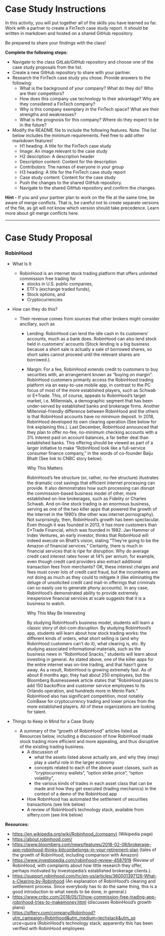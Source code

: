 # Case Study Instructions

In this activity, you will put together all of the skills you have learned so far. Work with a partner to create a FinTech case study report. It should be written in markdown and hosted on a shared GitHub repository.

Be prepared to share your findings with the class!

**Complete the following steps:**
- Navigate to the class GitLab/GitHub repository and choose one of the case study proposals from the list.
- Create a new GitHub repository to share with your partner.
- Research the FinTech case study you chose. Provide answers to the following:
  - What is the background of your company? What do they do? Who are their competitors?
  - How does this company use technology to their advantage? Why are they considered a FinTech company?
  - Why is this company exemplary in the FinTech space? What are their strengths and weaknesses?
  - What is the prognosis for this company? Where do they expect to be in the future?
- Modify the README file to include the following features. Note: The list below includes the minimum requirements.     Feel free to add other markdown features!
  - H1 heading: A title for the FinTech case study
  - Image: An image relevant to the case study
  - H2 description: A description header
  - Description content: Content for the description
  - Contributors: The names of everyone in your group
  - H3 heading: A title for the FinTech case study report
  - Case study content: Content for the case study
  - Push the changes to the shared GitHub repository.
  - Navigate to the shared GitHub repository and confirm the changes.



**Hint -** If you and your partner plan to work on the file at the same time, be aware of merge conflicts. That is, be careful not to create separate versions of the file, as git will not know which version should take precedence. Learn more about git merge conflicts here.

---

# Case Study Proposal
### RobinHood
- What Is It
    - RobinHood is an internet stock trading platform that offers unlimited commission free trading for
      - stocks in U.S. public companies,
      - ETF’s (exchange traded funds),
      - Stock options, and
      - Cryptocurrencies
- How can they do this?
  - Their revenue comes from sources that other brokers might consider ancillary, such as
    - Lending: RobinHood can lend the idle cash in its customers’ accounts, much as a bank does. RobinHood can also lend stock held in customers’ accounts (Stock lending is a big business because a short sale is actually a sale of borrowed shares, so short sales cannot proceed until the relevant shares are borrowed.).
    - Margin: For a fee, RobinHood extends credit to customers to buy securities with, an arrangement known as “buying on margin”. RobinHood customers primarily access the RobinHood trading platform via an easy-to-use mobile app, in contrast to the PC focus of most of the more established players, such as Schwab or E*Trade. This, of course, appeals to RobinHood’s target market, i.e. Millennials, a demographic segment that has been under-served by established banks and brokerage firms. Another Millennial-friendly difference between RobinHood and the others is that RobinHood accounts have no minimum deposit. In 2018, RobinHood developed its own clearing operation (See below for link explaining this.). Last December, RobinHood announced that they plan to offer no-fee, no-minimum checking accounts with a 3% interest paid on account balances, a far better deal than established banks. This offering should
be viewed as part of a larger initiative to make “RobinHood look like a full-service consumer finance company,” in the words of co-founder Baiju Bhatt (See link to CNBC story below).

      Why This Matters

      RobinHood’s fee structure (or, rather, no-fee structure) illustrates the dramatic cost savings that efficient internet processing can provide. It also demonstrates how such processing can disrupt the commission-based business model of other, more established on-line brokerages, such as Fidelity or Charles Schwab. And on-line stock trading is an enormous business, serving as one of the two killer apps that powered the growth of the internet in the 1990’s (the other was internet pornography). Not surprisingly, then, RobinHood’s growth has been spectacular. Even though it was founded in 2013, it has more customers than E*Trade Financial, which was founded in 1982. Jan Hammer of Index
Ventures, an early investor, thinks that RobinHood will indeed execute on Bhatt’s vision, stating “They’re going to be the Amazon of financial services.” Certainly, there is much in financial services that is ripe for disruption. Why do average credit card interest rates hover at 14% per annum, for example, even though credit card providers also extract
additional transaction fees from merchants? OK, these interest charges and fees must cover lots of credit card fraud, but the incumbents are not doing as much as they could to mitigate it (like eliminating the deluge of unsolicited credit card mail-in offerings that criminals can so easily use to generate phony accounts). In any case, RobinHood’s demonstrated ability to provide extremely inexpensive financial services at scale suggests that it is a business to watch.

      Why This May Be Interesting

      By studying RobinHood’s business model, students will learn a classic story of dot-com disruption. By studying RobinHood’s app, students will learn about how stock trading works: the different kinds of orders, what short selling is (and why RobinHood customers can’t do it), what clearing is, etc. By studying associated informational materials, such as the business news in “RobinHood Snacks,” students will learn about investing in general. As stated above, one of the killer apps for the entire internet was on-line trading, and that hasn’t gone away. As a result, RobinHood is growing extremely fast. As of about 8 months ago, they had about 250 employees, but the Bloomberg Businessweek article states that “RobinHood plans to add 150 backoffice and customer service employees to its Orlando operation, and hundreds more in Menlo Park.” RobinHood also has significant competition, most notably CoinBase for cryptocurrency trading and lower prices from the more established players. All of these organizations are looking for talent.

- Things to Keep in Mind for a Case Study
  - A summary of the “growth of RobinHood” articles listed as Resources below, including a
discussion of how RobinHood made stock trading more efficient and more appealing, and thus
disruptive of the existing trading business.
    - A discussion of
      - what the assets listed above actually are, and why they (may) play a useful role in the larger economy
      - concepts related to each of the above asset classes, such as “cryptocurrency wallets”, “option strike price”, “option volatility”,
      - the various kinds of trades in each asset class that can be made and how they get executed (trading mechanics) in the context of a demo of the RobinHood app
    - How RobinHood has automated the settlement of securities transactions (see link below)
    - A review of RobinHood’s technology stack, available from siftery.com (see link below)

**Resources:**
- https://en.wikipedia.org/wiki/Robinhood_(company) (Wikipedia page)
- https://about.robinhood.com/
- https://www.bloomberg.com/news/features/2018-02-08/brokerage-app-robinhood-thinks-bitcoinbelongs-in-your-retirement-plan (tales of the growth of RobinHood, including comparison with
Amazon)
- https://www.investopedia.com/robinhood-review-4587919 (Review of RobinHood, with complaints about how little research they offer, perhaps motivated by Investopedia’s established brokerage clients.).
- https://support.robinhood.com/hc/en-us/articles/360001397126-What-s-Clearing-by-Robinhood (An explanation of RobinHood’s clearing and settlement process. Since everybody has to do the same thing, this is a good introduction to what needs to be done, in general.)
- https://www.cnbc.com/2018/05/11/how-commission-free-trading-app-robinhood-tries-to-makemoney.html (discusses RobinHood’s growth plans)
- https://siftery.com/company/Robinhood?utm_campaign=Robinhood&utm_medium=techstack&utm_so urce=quora (RobinHood’s technology stack; apparently this has been verified with RobinHood employees
